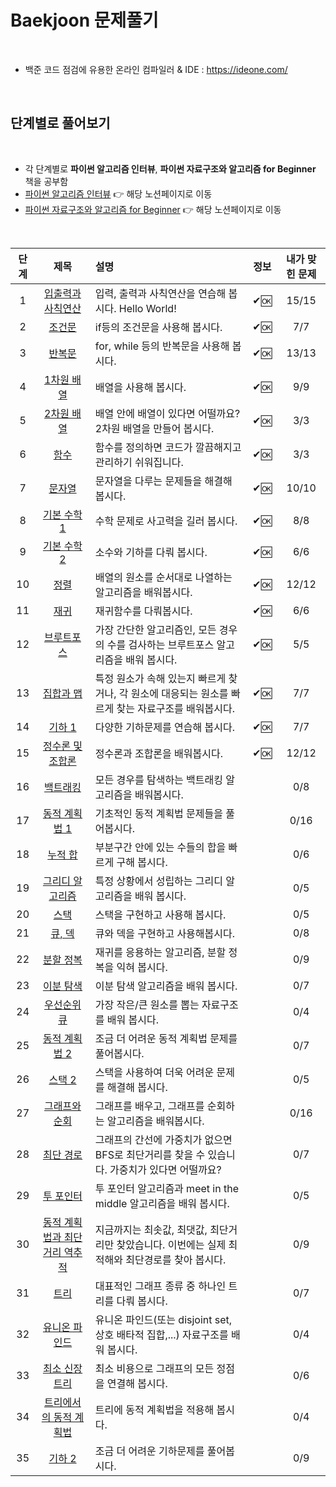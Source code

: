 # Baekjoon 문제풀기

<br>

- 백준 코드 점검에 유용한 온라인 컴파일러 & IDE : https://ideone.com/

<br>

## 단계별로 풀어보기

<br>

- 각 단계별로 **파이썬 알고리즘 인터뷰**, **파이썬 자료구조와 알고리즘 for Beginner** 책을 공부함
- [파이썬 알고리즘 인터뷰](https://www.notion.so/48293e5152734e80b25511a1ed9be778) 👉 해당 노션페이지로 이동
- [파이썬 자료구조와 알고리즘 for Beginner](https://www.notion.so/for-Beginner-05104ad4b9634f05a365b90d534f9b14) 👉 해당 노션페이지로 이동

<br>

|단계|제목|설명|정보|내가 맞힌 문제|
|:---:|:---:|:---|:---:|:---:|
|1|[입출력과 사칙연산](https://www.acmicpc.net/step/1)|입력, 출력과 사칙연산을 연습해 봅시다. Hello World!|✔🆗|15/15|
|2|[조건문](https://www.acmicpc.net/step/4)|if등의 조건문을 사용해 봅시다.|✔🆗|7/7|
|3|[반복문](https://www.acmicpc.net/step/3)|for, while 등의 반복문을 사용해 봅시다.|✔🆗|13/13|
|4|[1차원 배열](https://www.acmicpc.net/step/6)|배열을 사용해 봅시다.|✔🆗|9/9|
|5|[2차원 배열](https://www.acmicpc.net/step/2)|배열 안에 배열이 있다면 어떨까요? 2차원 배열을 만들어 봅시다.|✔🆗|3/3|
|6|[함수](https://www.acmicpc.net/step/5)|함수를 정의하면 코드가 깔끔해지고 관리하기 쉬워집니다.|✔🆗|3/3|
|7|[문자열](https://www.acmicpc.net/step/7)|문자열을 다루는 문제들을 해결해 봅시다.|✔🆗|10/10|
|8|[기본 수학 1](https://www.acmicpc.net/step/8)|수학 문제로 사고력을 길러 봅시다.|✔🆗|8/8|
|9|[기본 수학 2](acmicpc.net/step/10)|소수와 기하를 다뤄 봅시다.|✔🆗|6/6|
|10|[정렬](https://www.acmicpc.net/step/9)|배열의 원소를 순서대로 나열하는 알고리즘을 배워봅시다.|✔🆗|12/12|
|11|[재귀](https://www.acmicpc.net/step/19)|재귀함수를 다뤄봅시다.|✔🆗|6/6|
|12|[브루트포스](https://www.acmicpc.net/step/22)|가장 간단한 알고리즘인, 모든 경우의 수를 검사하는 브루트포스 알고리즘을 배워 봅시다.|✔🆗|5/5|
|13|[집합과 맵](https://www.acmicpc.net/step/49)|특정 원소가 속해 있는지 빠르게 찾거나, 각 원소에 대응되는 원소를 빠르게 찾는 자료구조를 배워봅시다.|✔🆗|7/7|
|14|[기하 1](https://www.acmicpc.net/step/50)|다양한 기하문제를 연습해 봅시다.|✔🆗|7/7|
|15|[정수론 및 조합론](https://www.acmicpc.net/step/18)|정수론과 조합론을 배워봅시다.|✔🆗|12/12|
|16|[백트래킹](https://www.acmicpc.net/step/34)|모든 경우를 탐색하는 백트래킹 알고리즘을 배워봅시다.||0/8|
|17|[동적 계획법 1](https://www.acmicpc.net/step/16)|기초적인 동적 계획법 문제들을 풀어봅시다.||0/16|
|18|[누적 합](https://www.acmicpc.net/step/48)|부분구간 안에 있는 수들의 합을 빠르게 구해 봅시다.||0/6|
|19|[그리디 알고리즘](https://www.acmicpc.net/step/33)|특정 상황에서 성립하는 그리디 알고리즘을 배워 봅시다.||0/5|
|20|[스택](https://www.acmicpc.net/step/11)|스택을 구현하고 사용해 봅시다.||0/5|
|21|[큐, 덱](https://www.acmicpc.net/step/12)|큐와 덱을 구현하고 사용해봅시다.||0/8|
|22|[분할 정복](https://www.acmicpc.net/step/20)|재귀를 응용하는 알고리즘, 분할 정복을 익혀 봅시다.||0/9|
|23|[이분 탐색](https://www.acmicpc.net/step/29)|이분 탐색 알고리즘을 배워 봅시다.||0/7|
|24|[우선순위 큐](https://www.acmicpc.net/step/13)|가장 작은/큰 원소를 뽑는 자료구조를 배워 봅시다.||0/4|
|25|[동적 계획법 2](https://www.acmicpc.net/step/17)|조금 더 어려운 동적 계획법 문제를 풀어봅시다.||0/7|
|26|[스택 2](https://www.acmicpc.net/step/51)|스택을 사용하여 더욱 어려운 문제를 해결해 봅시다.||0/5|
|27|[그래프와 순회](https://www.acmicpc.net/step/24)|그래프를 배우고, 그래프를 순회하는 알고리즘을 배워봅시다.||0/16|
|28|[최단 경로](https://www.acmicpc.net/step/26)|그래프의 간선에 가중치가 없으면 BFS로 최단거리를 찾을 수 있습니다. 가중치가 있다면 어떨까요?||0/7|
|29|[투 포인터](https://www.acmicpc.net/step/59)|투 포인터 알고리즘과 meet in the middle 알고리즘을 배워 봅시다.||0/5|
|30|[동적 계획법과 최단거리 역추적](https://www.acmicpc.net/step/41)|지금까지는 최솟값, 최댓값, 최단거리만 찾았습니다. 이번에는 실제 최적해와 최단경로를 찾아 봅시다.||0/9|
|31|[트리](https://www.acmicpc.net/step/23)|대표적인 그래프 종류 중 하나인 트리를 다뤄 봅시다.||0/7|
|32|[유니온 파인드](https://www.acmicpc.net/step/14)|유니온 파인드(또는 disjoint set, 상호 배타적 집합,...) 자료구조를 배워 봅시다.||0/4|
|33|[최소 신장 트리](acmicpc.net/step/15)|최소 비용으로 그래프의 모든 정점을 연결해 봅시다.||0/6|
|34|[트리에서의 동적 계획법](https://www.acmicpc.net/step/21)|트리에 동적 계획법을 적용해 봅시다.||0/4|
|35|[기하 2](https://www.acmicpc.net/step/45)|조금 더 어려운 기하문제를 풀어봅시다.||0/9|
